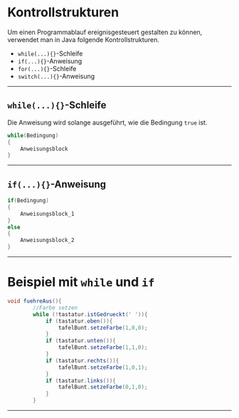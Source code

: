 # Kontrollstrukturen
Um einen Programmablauf ereignisgesteuert gestalten zu können, verwendet man in Java folgende Kontrollstrukturen.
* `while(...){}`-Schleife
* `if(...){}`-Anweisung
* `for(...){}`-Schleife
* `switch(...){}`-Anweisung

---


## `while(...){}`-Schleife
Die Anweisung wird solange ausgeführt, wie die Bedingung `true` ist.
```java
while(Bedingung)
{
	Anweisungsblock
}
```

---


## `if(...){}`-Anweisung

```java
if(Bedingung)
{
	Anweisungsblock_1
}
else
{
	Anweisungsblock_2
}
```

---
# Beispiel mit `while` und `if`

```java
void fuehreAus(){
        //Farbe setzen
        while (!tastatur.istGedrueckt(' ')){           
            if (tastatur.oben()){
                tafelBunt.setzeFarbe(1,0,0);
            }
            if (tastatur.unten()){ 
                tafelBunt.setzeFarbe(1,1,0);
            }
            if (tastatur.rechts()){
                tafelBunt.setzeFarbe(1,0,1);
            }
            if (tastatur.links()){ 
                tafelBunt.setzeFarbe(0,1,0);
            }
        }
```

---



```
